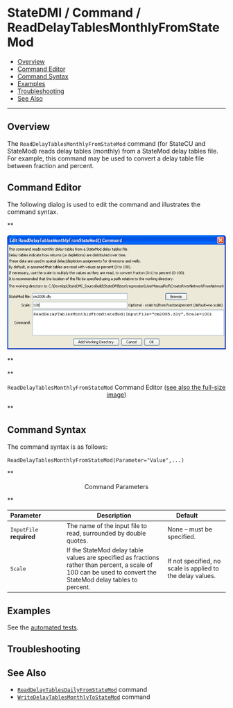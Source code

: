 # StateDMI / Command / ReadDelayTablesMonthlyFromStateMod #

* [Overview](#overview)
* [Command Editor](#command-editor)
* [Command Syntax](#command-syntax)
* [Examples](#examples)
* [Troubleshooting](#troubleshooting)
* [See Also](#see-also)

-------------------------

## Overview ##

The `ReadDelayTablesMonthlyFromStateMod` command (for StateCU and StateMod)
reads delay tables (monthly) from a StateMod delay tables file.
For example, this command may be used to convert a delay table file between fraction and percent.

## Command Editor ##

The following dialog is used to edit the command and illustrates the command syntax.

**<p style="text-align: center;">
![ReadDelayTablesMonthlyFromStateMod](ReadDelayTablesMonthlyFromStateMod.png)
</p>**

**<p style="text-align: center;">
`ReadDelayTablesMonthlyFromStateMod` Command Editor (<a href="../ReadDelayTablesMonthlyFromStateMod.png">see also the full-size image</a>)
</p>**

## Command Syntax ##

The command syntax is as follows:

```text
ReadDelayTablesMonthlyFromStateMod(Parameter="Value",...)
```
**<p style="text-align: center;">
Command Parameters
</p>**

| **Parameter**&nbsp;&nbsp;&nbsp;&nbsp;&nbsp;&nbsp;&nbsp;&nbsp;&nbsp;&nbsp;&nbsp;&nbsp; | **Description** | **Default**&nbsp;&nbsp;&nbsp;&nbsp;&nbsp;&nbsp;&nbsp;&nbsp;&nbsp;&nbsp; |
| --------------|-----------------|----------------- |
| `InputFile`<br>**required** | The name of the input file to read, surrounded by double quotes. | None – must be specified. |
| `Scale` | If the StateMod delay table values are specified as fractions rather than percent, a scale of 100 can be used to convert the StateMod delay tables to percent. | If not specified, no scale is applied to the delay values. |


## Examples ##

See the [automated tests](https://github.com/OpenCDSS/cdss-app-statedmi-test/tree/master/test/regression/commands/ReadDelayTablesMonthlyFromStateMod).

## Troubleshooting ##

## See Also ##

* [`ReadDelayTablesDailyFromStateMod`](../ReadDelayTablesDailyFromStateMod/ReadDelayTablesDailyFromStateMod.md) command
* [`WriteDelayTablesMonthlyToStateMod`](../WriteDelayTablesMonthlyToStateMod/WriteDelayTablesMonthlyToStateMod.md) command

